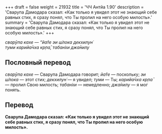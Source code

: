 +++
draft = false
weight = 21932
title = 'ЧЧ Антйа 1.90'
description = 'Сварупа Дамодара сказал: «Как только я увидел этот не знающий себе равных стих, я сразу понял, что Ты пролил на него особую милость».'
summary = 'Сварупа Дамодара сказал: «Как только я увидел этот не знающий себе равных стих, я сразу понял, что Ты пролил на него особую милость».'
+++

_сварӯпа кахе — “йа̄те эи ш́лока декхилун̇  
туми карийа̄чха кр̣па̄, табан̇хи джа̄нилу_

## Пословный перевод

_сварӯпа_ _кахе_ — Сварупа Дамодара говорит; _йа̄те_ — поскольку; _эи_ _ш́лока_ — этот стих; _декхилун̇_ — я увидел; _туми_ — Ты; _карийа̄чха_ _кр̣па̄_ — пролил Свою милость; _табан̇хи_ — немедленно; _джа̄нилу_ — я мог понять.

## Перевод

**Сварупа Дамодара сказал: «Как только я увидел этот не знающий себе равных стих, я сразу понял, что Ты пролил на него особую милость».**
